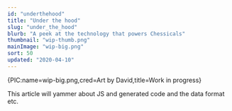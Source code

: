 ```yaml
---
id: "underthehood"
title: "Under the hood"
slug: "under_the_hood"
blurb: "A peek at the technology that powers Chessicals"
thumbnail: "wip-thumb.png"
mainImage: "wip-big.png"
sort: 50
updated: "2020-04-10"
---
```


{PIC:name=wip-big.png,cred=Art by David,title=Work in progress}

This article will yammer about JS and generated code and the data format etc.
